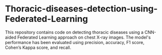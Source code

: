 # Thoracic-diseases-detection-using-Federated-Learning
This repository contains code on detecting thoracic diseases using a CNN-aided Federated Learning approach on chest X-ray images. The model's performance has been evaluated using precision, accuracy, F1 score, Cohen’s Kappa score, and recall.
